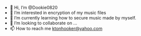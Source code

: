 - 👋 Hi, I’m @Dookie0820
- 👀 I’m interested in encryption of my music files 
- 🌱 I’m currently learning how to secure music made by myself. 
- 💞️ I’m looking to collaborate on ...
- 📫 How to reach me ktonhooker@yahoo.com

<!---
Dookie0820/Dookie0820 is a ✨ special ✨ repository because its `README.md` (this file) appears on your GitHub profile.
You can click the Preview link to take a look at your changes.
--->
